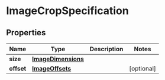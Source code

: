 # ImageCropSpecification

## Properties
Name | Type | Description | Notes
------------ | ------------- | ------------- | -------------
**size** | [**ImageDimensions**](ImageDimensions.md) |  | 
**offset** | [**ImageOffsets**](ImageOffsets.md) |  |  [optional]
